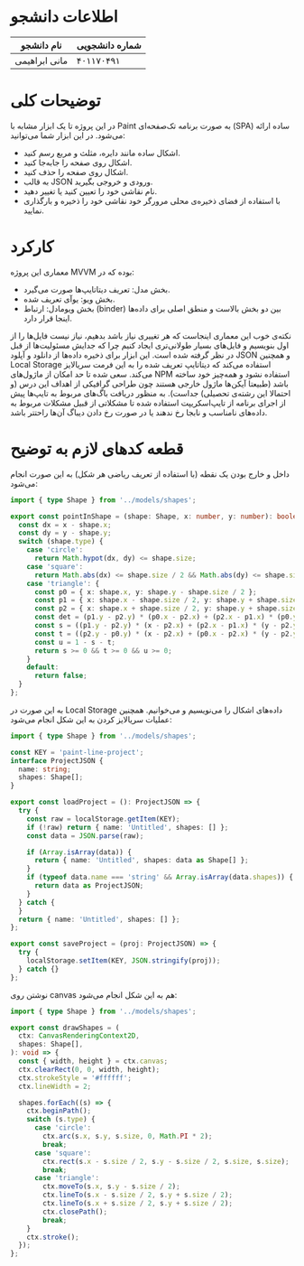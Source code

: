 # اطلاعات دانشجو

| نام دانشجو    | شماره دانشجویی |
| ------------- | -------------- |
| مانی ابراهیمی | ۴۰۱۱۷۰۴۹۱      |

# توضیحات کلی

در این پروژه تا یک ابزار مشابه با Paint به صورت برنامه تک‌صفحه‌ای (SPA) ساده ارائه می‌شود. در این ابزار شما می‌توانید: 
- اشکال ساده مانند دایره، مثلث و مربع رسم کنید.
- اشکال روی صفحه را جابه‌جا کنید.
- اشکال روی صفحه را حذف کنید.
- به قالب JSON ورودی و خروجی بگیرید.
- نام نقاشی خود را تعیین کنید یا تغییر دهید.
- با استفاده از فضای ذخیره‌ی محلی مرورگر خود نقاشی خود را ذخیره و بارگذاری نمایید.

# کارکرد

معماری این پروژه MVVM بوده که در:
- بخش مدل: تعریف دیتاتایپ‌ها صورت می‌گیرد.
- بخش ویو: یو‌آی تعریف شده.
- بخش ویومادل: ارتباط (binder) بین دو بخش بالاست و منطق اصلی برای داده‌ها اینجا قرار دارد.

نکته‌ی خوب این معماری اینجاست که هر تغییری نیاز باشد بدهیم، نیاز نیست فایل‌ها را از اول بنویسیم و فایل‌های بسیار طولانی‌تری ایجاد کنیم چرا که جدایش مسئولیت‌ها از قبل در نظر گرفته شده است. 
این ابزار برای ذخیره داده‌ها از دانلود و آپلود JSON و همچنین Local Storage استفاده می‌کند که دیتاتایپ تعریف شده را به این فرمت سریالایز می‌کند. سعی شده تا حد امکان از ماژول‌های NPM استفاده نشود و همه‌چیز خود ساخته باشد (طبیعتا آیکن‌ها ماژول خارجی هستند چون طراحی گرافیکی از اهداف این درس (و احتمالا این رشته‌ی تحصیلی) جداست). به منظور دریافت باگ‌های مربوط به تایپ‌ها پیش از اجرای برنامه از تایپ‌اسکریپت استفاده شده تا مشکلاتی از قبیل مشکلات مربوط به داده‌های نامناسب و نابجا رخ ندهند یا در صورت رخ دادن دیباگ آن‌ها راحتتر باشد.

# قطعه‌ کد‌های لازم به توضیح

داخل و خارج بودن یک نقطه (با استفاده از تعریف ریاضی هر شکل) به این صورت انجام می‌شود:

```ts
import { type Shape } from '../models/shapes';

export const pointInShape = (shape: Shape, x: number, y: number): boolean => {
  const dx = x - shape.x;
  const dy = y - shape.y;
  switch (shape.type) {
    case 'circle':
      return Math.hypot(dx, dy) <= shape.size;
    case 'square':
      return Math.abs(dx) <= shape.size / 2 && Math.abs(dy) <= shape.size / 2;
    case 'triangle': {
      const p0 = { x: shape.x, y: shape.y - shape.size / 2 };
      const p1 = { x: shape.x - shape.size / 2, y: shape.y + shape.size / 2 };
      const p2 = { x: shape.x + shape.size / 2, y: shape.y + shape.size / 2 };
      const det = (p1.y - p2.y) * (p0.x - p2.x) + (p2.x - p1.x) * (p0.y - p2.y);
      const s = ((p1.y - p2.y) * (x - p2.x) + (p2.x - p1.x) * (y - p2.y)) / det;
      const t = ((p2.y - p0.y) * (x - p2.x) + (p0.x - p2.x) * (y - p2.y)) / det;
      const u = 1 - s - t;
      return s >= 0 && t >= 0 && u >= 0;
    }
    default:
      return false;
  }
};
```



به این صورت در Local Storage داده‌های اشکال را می‌نویسیم و می‌خوانیم. همچنین عملیات سریالایز کردن به این شکل انجام می‌شود:

```ts
import { type Shape } from '../models/shapes';

const KEY = 'paint-line-project';
interface ProjectJSON {
  name: string;
  shapes: Shape[];
}

export const loadProject = (): ProjectJSON => {
  try {
    const raw = localStorage.getItem(KEY);
    if (!raw) return { name: 'Untitled', shapes: [] };
    const data = JSON.parse(raw);

    if (Array.isArray(data)) {
      return { name: 'Untitled', shapes: data as Shape[] };
    }
    if (typeof data.name === 'string' && Array.isArray(data.shapes)) {
      return data as ProjectJSON;
    }
  } catch {
  }
  return { name: 'Untitled', shapes: [] };
};

export const saveProject = (proj: ProjectJSON) => {
  try {
    localStorage.setItem(KEY, JSON.stringify(proj));
  } catch {}
};

```

نوشتن روی canvas هم به این شکل انجام می‌شود:

```ts
import { type Shape } from '../models/shapes';

export const drawShapes = (
  ctx: CanvasRenderingContext2D,
  shapes: Shape[],
): void => {
  const { width, height } = ctx.canvas;
  ctx.clearRect(0, 0, width, height);
  ctx.strokeStyle = '#ffffff';
  ctx.lineWidth = 2;

  shapes.forEach((s) => {
    ctx.beginPath();
    switch (s.type) {
      case 'circle':
        ctx.arc(s.x, s.y, s.size, 0, Math.PI * 2);
        break;
      case 'square':
        ctx.rect(s.x - s.size / 2, s.y - s.size / 2, s.size, s.size);
        break;
      case 'triangle':
        ctx.moveTo(s.x, s.y - s.size / 2);
        ctx.lineTo(s.x - s.size / 2, s.y + s.size / 2);
        ctx.lineTo(s.x + s.size / 2, s.y + s.size / 2);
        ctx.closePath();
        break;
    }
    ctx.stroke();
  });
};

```


